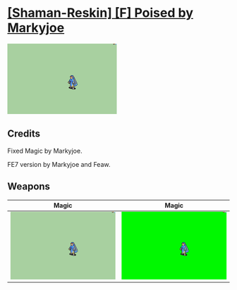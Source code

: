# [\[Shaman-Reskin\] \[F\] Poised by Markyjoe](./)
 

<img src="./6.%20Magic%20(FE7)/Magic_000.png" alt="[Shaman-Reskin] [F] Poised by Markyjoe standing" />

## Credits

Fixed Magic by Markyjoe.

FE7 version by Markyjoe and Feaw.

## Weapons
 

|Magic |Magic |
|  :---: | :---: |
| <img alt="Magic animation" src="./6.%20Magic%20(FE7)/Magic.gif" /> | <img alt="Magic animation" src="./6.%20Magic%20(Fix)/Magic.gif" /> |
